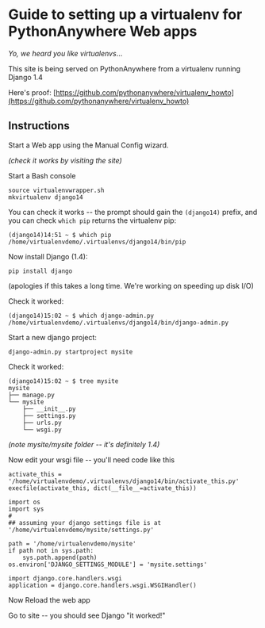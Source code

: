 Guide to setting up a virtualenv for PythonAnywhere Web apps
============================================================

*Yo, we heard you like virtualenvs*...

This site is being served on PythonAnywhere from a virtualenv running Django 1.4

Here's proof: [https://github.com/pythonanywhere/virtualenv_howto](https://github.com/pythonanywhere/virtualenv_howto)

Instructions
------------

Start a Web app using the Manual Config wizard.

*(check it works by visiting the site)*

Start a Bash console

    source virtualenvwrapper.sh
    mkvirtualenv django14

You can check it works -- the prompt should gain the `(django14)` prefix, and
you can check `which pip` returns the virtualenv pip:

    (django14)14:51 ~ $ which pip
    /home/virtualenvdemo/.virtualenvs/django14/bin/pip

Now install Django (1.4):

    pip install django

(apologies if this takes a long time.  We're working on speeding up disk I/O)

Check it worked:

    (django14)15:02 ~ $ which django-admin.py
    /home/virtualenvdemo/.virtualenvs/django14/bin/django-admin.py

Start a new django project:

    django-admin.py startproject mysite

Check it worked:

    (django14)15:02 ~ $ tree mysite
    mysite
    ├── manage.py
    └── mysite
        ├── __init__.py
        ├── settings.py
        ├── urls.py
        └── wsgi.py

*(note mysite/mysite folder -- it's definitely 1.4)*

Now edit your wsgi file -- you'll need code like this

    activate_this = '/home/virtualenvdemo/.virtualenvs/django14/bin/activate_this.py'
    execfile(activate_this, dict(__file__=activate_this))

    import os
    import sys
    #
    ## assuming your django settings file is at '/home/virtualenvdemo/mysite/settings.py'

    path = '/home/virtualenvdemo/mysite'
    if path not in sys.path:
        sys.path.append(path)
    os.environ['DJANGO_SETTINGS_MODULE'] = 'mysite.settings'

    import django.core.handlers.wsgi
    application = django.core.handlers.wsgi.WSGIHandler()


Now Reload the web app

Go to site -- you should see Django "it worked!"

